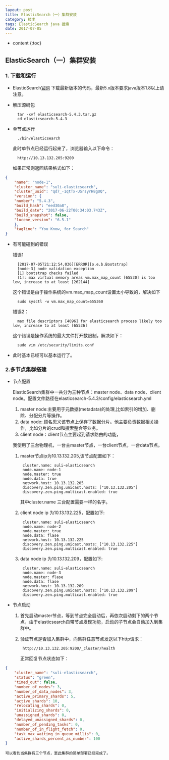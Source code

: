 ```yaml
---
layout: post
title: ElasticSearch（一）集群安装
category: 技术
tags: ElasticSearch java 搜索
date: 2017-07-05
---
```


* content
{:toc}

## ElasticSearch（一）集群安装

### 1. 下载和运行

* ElasticSearch[官网](www.elastic.co/downloads) 下载最新版本的代码，最新5.x版本要求java版本1.8以上请注意。
* 解压源码包
 
  		tar -xvf elasticsearch-5.4.3.tar.gz 
  		cd elasticsearch-5.4.3
  		
* 单节点运行
		
		./bin/elasticsearch
		
	此时单节点已经运行起来了，浏览器输入以下命令：
		
		http://10.13.132.205:9200 
		
	如果正常则返回结果格式如下：
```json
{
    "name": "node-1",
    "cluster_name": "suli-elasticsearch",
    "cluster_uuid": "qd7_-1qtTx-USrsyrH8gUQ",
    "version": {
    "number": "5.4.3",
    "build_hash": "eed30a8",
    "build_date": "2017-06-22T00:34:03.743Z",
    "build_snapshot": false,
    "lucene_version": "6.5.1"
    },
    "tagline": "You Know, for Search"
}
```
* 有可能碰到的错误
	
	错误1
	
		[2017-07-05T21:12:54,036][ERROR][o.e.b.Bootstrap]
		[node-3] node validation exception
		[1] bootstrap checks failed
		[1]: max virtual memory areas vm.max_map_count [65530] is too low, increase to at least [262144]
		
	这个错误是由于操作系统的vm.max_map_count设置太小导致的，解决如下
	
		sudo sysctl -w vm.max_map_count=655360
		
	错误2：
	
		max file descriptors [4096] for elasticsearch process likely too low, increase to at least [65536]
		
	这个错误是操作系统的最大文件打开数限制，解决如下：
	
		sudo vim /etc/security/limits.conf
				
* 此时基本已经可以基本运行了。

### 2.多节点集群搭建

* 节点配置
	
	ElasticSearch集群中一共分为三种节点：master node、data node、client node。配置文件路径在elasticsearch-5.4.3/config/elasticsearch.yml
		
	1. master node:主要用于元数据(metadata)的处理,比如索引的增加、删除、分配分片等操作。	
	2. data node: 顾名思义该节点上保存了数据分片。他主要负责数据相关操作，比如分片的crud和搜索整合等业务。
	3. client node：client节点主要起到请求路由的功能，
	
	我使用了三台物理机，一台主master节点，一台client节点，一台data节点。
	
	1. master节点ip为10.13.132.205,该节点配置如下：
	
			cluster.name: suli-elasticsearch
			node.name: node-1
			node.master: true
			node.data: true
			network.host: 10.13.132.205
			discovery.zen.ping.unicast.hosts: ["10.13.132.205"]
			discovery.zen.ping.multicast.enabled: true
		
		其中cluster.name 三台配置需要一样的名字。
	2. client node ip 为10.13.132.225，配置如下:
		
			cluster.name: suli-elasticsearch
			node.name: node-2
			node.master: true
			node.data: flase
			network.host: 10.13.132.225
			discovery.zen.ping.unicast.hosts: ["10.13.132.225"]
			discovery.zen.ping.multicast.enabled: true
			
	3. data node ip 为10.13.132.209，配置如下:
			
			cluster.name: suli-elasticsearch
			node.name: node-3
			node.master: flase
			node.data: flase
			network.host: 10.13.132.209
			discovery.zen.ping.unicast.hosts: ["10.13.132.209"]
			discovery.zen.ping.multicast.enabled: true
			
* 节点启动
 	
 	1. 首先启动master节点，等到节点完全启动后，再依次启动剩下的两个节点，由于elasticsearch自带节点发现功能，启动的子节点会自动加入到集群中。
 	
 	2. 验证节点是否加入集群中，向集群任意节点发送以下http请求：
 		
 			http://10.13.132.205:9200/_cluster/health
 		
 		正常回复节点状态如下：
```json
{
    "cluster_name": "suli-elasticsearch",
    "status": "green",
    "timed_out": false,
    "number_of_nodes": 3,
    "number_of_data_nodes": 3,
    "active_primary_shards": 5,
    "active_shards": 10,
    "relocating_shards": 0,
    "initializing_shards": 0,
    "unassigned_shards": 0,
    "delayed_unassigned_shards": 0,
    "number_of_pending_tasks": 0,
    "number_of_in_flight_fetch": 0,
    "task_max_waiting_in_queue_millis": 0,
    "active_shards_percent_as_number": 100
}
```
 	可以看到当集群有三个节点，至此集群的简单部署已经完成了。
	
	
		
		
		

  